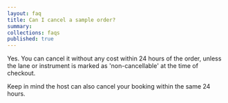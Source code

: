 ```yaml
---
layout: faq
title: Can I cancel a sample order?
summary:
collections: faqs
published: true
---
```


Yes. You can cancel it without any cost within 24 hours of the order, unless the
lane or instrument is marked as 'non-cancellable' at the time of checkout.

Keep in mind the host can also cancel your booking within the same 24 hours.

